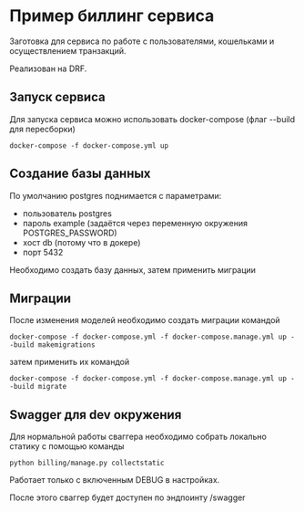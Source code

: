 # Пример биллинг сервиса

Заготовка для сервиса по работе с пользователями, кошельками и осуществлением транзакций.

Реализован на DRF.

## Запуск сервиса

Для запуска сервиса можно использовать docker-compose (флаг --build для пересборки)

```shell
docker-compose -f docker-compose.yml up
```

## Создание базы данных

По умолчанию postgres поднимается с параметрами:
* пользователь postgres
* пароль example (задаётся через переменную окружения POSTGRES_PASSWORD)
* хост db (потому что в докере)
* порт 5432

Необходимо создать базу данных, затем применить миграции

## Миграции

После изменения моделей необходимо создать миграции командой

```shell
docker-compose -f docker-compose.yml -f docker-compose.manage.yml up --build makemigrations
```

затем применить их командой

```shell
docker-compose -f docker-compose.yml -f docker-compose.manage.yml up --build migrate
```

## Swagger для dev окружения

Для нормальной работы сваггера необходимо собрать локально статику с помощью команды

```shell
python billing/manage.py collectstatic
```

Работает только с включенным DEBUG в настройках.

После этого сваггер будет доступен по эндпоинту /swagger
